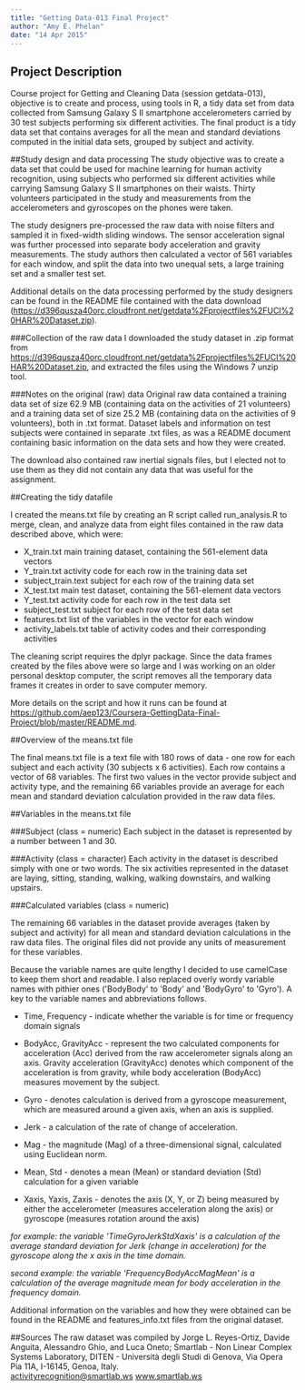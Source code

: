 ```yaml
---
title: "Getting Data-013 Final Project"
author: "Amy E. Phelan"
date: "14 Apr 2015"
---
```

 
## Project Description
  Course project for Getting and Cleaning Data (session getdata-013), objective is to create and process, using tools in R, a tidy data set from data collected from Samsung Galaxy S II smartphone accelerometers carried by 30 test subjects performing six different activities.  The final product is a tidy data set that contains averages for all the mean and standard deviations computed in the initial data sets, grouped by subject and activity.
 
##Study design and data processing
The study objective was to create a data set that could be used for machine learning for human activity recognition, using subjects who performed six different activities while carrying Samsung Galaxy S II smartphones on their waists. Thirty volunteers participated in the study and measurements from the accelerometers and gyroscopes on the phones were taken.  
  
The study designers pre-processed the raw data with noise filters and sampled it in fixed-width sliding windows. The sensor acceleration signal was further processed into separate body acceleration and gravity measurements.  The study authors then calculated a vector of 561 variables for each window, and split the data into two unequal sets, a large training set and a smaller test set. 
  
Additional details on the data processing performed by the study designers can be found in the README file contained with the data download (https://d396qusza40orc.cloudfront.net/getdata%2Fprojectfiles%2FUCI%20HAR%20Dataset.zip). 

###Collection of the raw data
I downloaded the study dataset in .zip format from https://d396qusza40orc.cloudfront.net/getdata%2Fprojectfiles%2FUCI%20HAR%20Dataset.zip, and extracted the files using the Windows 7 unzip tool.
 
###Notes on the original (raw) data 
Original raw data contained a training data set of size 62.9 MB (containing data on the activities of 21 volunteers) and a training data set of size 25.2 MB (containing data on the activities of 9 volunteers), both in .txt format. Dataset labels and information on test subjects were contained in separate .txt files, as was a README document containing basic information on the data sets and how they were created. 

The download also contained raw inertial signals files, but I elected not to use them as they did not contain any data that was useful for the assignment.
 
##Creating the tidy datafile

I created the means.txt file by creating an R script called run_analysis.R to merge, clean, and analyze data from eight files contained in the raw data described above, which were:  

* X\_train.txt           main training dataset, containing the 561-element data vectors
* Y\_train.txt           activity code for each row in the training data set
* subject\_train.text    subject for each row of the training data set
* X\_test.txt            main test dataset, containing the 561-element data vectors
* Y\_test.txt            activity code for each row in the test data set
* subject\_test.txt      subject for each row of the test data set
* features.txt           list of the variables in the vector for each window
* activity\_labels.txt   table of activity codes and their corresponding activities

The cleaning script requires the dplyr package. Since the data frames created by the files above were so large and I was working on an older personal desktop computer, the script removes all the temporary data frames it creates in order to save computer memory.

More details on the script and how it runs can be found at https://github.com/aep123/Coursera-GettingData-Final-Project/blob/master/README.md.
 
##Overview of the means.txt file

The final means.txt file is a text file with 180 rows of data - one row for each subject and each activity (30 subjects x 6 activities). Each row contains a vector of 68 variables.  The first two values in the vector provide subject and activity type, and the remaining 66 variables provide an average for each mean and standard deviation calculation provided in the raw data files.   

##Variables in the means.txt file

###Subject  (class = numeric)
Each subject in the dataset is represented by a number between 1 and 30. 

###Activity (class = character)
Each activity in the dataset is described simply with one or two words. The six activities represented in the dataset are laying, sitting, standing, walking, walking downstairs, and walking upstairs.

###Calculated variables (class = numeric)

The remaining 66 variables in the dataset provide averages (taken by subject and activity) for all mean and standard deviation calculations in the raw data files.  The original files did not provide any units of measurement for these variables.  

Because the variable names are quite lengthy I decided to use camelCase to keep them short and readable.  I also replaced overly wordy variable names with pithier ones ('BodyBody' to 'Body' and 'BodyGyro' to 'Gyro'). A key to the variable names and abbreviations follows.

* Time, Frequency - indicate whether the variable is for time or frequency domain signals

* BodyAcc, GravityAcc - represent the two calculated components for acceleration (Acc) derived from the raw accelerometer signals along an axis.  Gravity acceleration (GravityAcc) denotes which component of the acceleration is from gravity, while body acceleration (BodyAcc) measures movement by the subject.

* Gyro - denotes calculation is derived from a gyroscope measurement, which are measured around a given axis, when an axis is supplied.

* Jerk - a calculation of the rate of change of acceleration.

* Mag - the magnitude (Mag) of a three-dimensional signal, calculated using Euclidean norm.

* Mean, Std - denotes a mean (Mean) or standard deviation (Std) calculation for a given variable

* Xaxis, Yaxis, Zaxis - denotes the axis (X, Y, or Z) being measured by either the accelerometer (measures acceleration along the axis) or gyroscope (measures rotation around the axis) 

_for example: the variable 'TimeGyroJerkStdXaxis' is a calculation of the average standard deviation for Jerk (change in acceleration) for the gyroscope along the x axis in the time domain._

_second example: the variable 'FrequencyBodyAccMagMean' is a calculation of the average magnitude mean for body acceleration in the frequency domain._

Additional information on the variables and how they were obtained can be found in the README and features_info.txt files from the original dataset. 
 
##Sources
The raw dataset was compiled by Jorge L. Reyes-Ortiz, Davide Anguita, Alessandro Ghio, and Luca Oneto; Smartlab - Non Linear Complex Systems Laboratory, DITEN - Università degli Studi di Genova, Via Opera Pia 11A, I-16145, Genoa, Italy.  
activityrecognition@smartlab.ws
www.smartlab.ws
